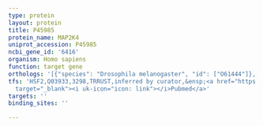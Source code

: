 ```yaml
---
type: protein
layout: protein
title: P45985
protein_name: MAP2K4
uniprot_accession: P45985
ncbi_gene_id: '6416'
organism: Homo sapiens
function: target gene
orthologs: '[{"species": "Drosophila melanogaster", "id": ["O61444"]}, {"species": "Caenorhabditis elegans", "id": ["Q20347"]}, {"species": "Mus musculus", "id": ["<a href=\"/protein/p47809\">P47809</a>"]}, {"species": "Rattus norvegicus", "id": ["F1LP57"]}]'
tfs: 'HSF2,Q03933,3298,TRRUST,inferred by curator,&ensp;<a href="https://www.ncbi.nlm.nih.gov/pubmed/?term=11557063%5Buid%5D+OR+29087512%5Buid%5D"
  target="_blank"><i uk-icon="icon: link"></i>Pubmed</a>'
targets: ''
binding_sites: ''

---
```

